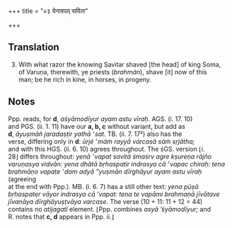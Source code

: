 +++
title = "०३ येनावपत् सविता"

+++
## Translation
3. With what razor the knowing Savitar shaved \[the head\] of king Soma,  
of Varuṇa, therewith, ye priests (*brahmán*), shave \[it\] now of this  
man; be he rich in kine, in horses, in progeny.

## Notes
Ppp. reads, for **d**, *aśyāmodīyur ayam astu vīraḥ*. AGS. (i. 17. 10)  
and PGS. (ii. 1. 11) have our **a, b, c** without variant, but add as  
**d**, *āyuṣmāñ jaradaṣṭir yathā ’ sat*. TB. (ii. 7. 17²) also has the  
verse, differing only in **d**: *ūrjé ’ máṁ rayyā́ várcasā sáṁ sṛjātha;*  
and with this HGS. (ii. 6. 10) agrees throughout. The śGS. version ⌊i.  
28⌋ differs throughout: *yenā ’ vapat savitā śmaśrv agre kṣureṇa rājño  
varuṇasya vidvān: yena dhātā bṛhaspatir indrasya cā ’ vapac chiraḥ: tena  
brahmāṇo vapate ’ dam adyā ”yuṣmān dīrghāyur ayam astu vīraḥ* (agreeing  
at the end with Ppp.). MB. (i. 6. 7) has a still other text: *yena pūṣā  
bṛhaspater vāyor indrasya cā ’vapat: tena te vapāmi brahmaṇā jīvātave  
jīvanāya dīrghāyuṣṭvāya varcase*. The verse (10 + 11: 11 + 12 = 44)  
contains no *atijagatī* element. ⌊Ppp. combines *asyā ’śyāmodīyur;* and  
R. notes that **c, d** appears in Ppp. ii.⌋
